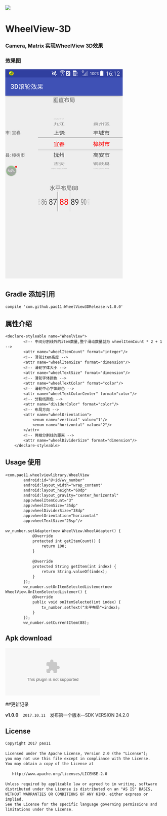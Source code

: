 [![](https://jitpack.io/v/pao11/WheelView3DRelease.svg)](https://jitpack.io/#pao11/WheelView3DRelease)


# WheelView-3D
### Camera, Matrix 实现WheelView 3D效果

### 效果图

![纵向排列](https://github.com/pao11/WheelView3DRelease/blob/master/imgs/1122.png)


## Gradle 添加引用
```
compile 'com.github.pao11:WheelView3DRelease:v1.0.0' 
```

## 属性介绍

```
<declare-styleable name="WheelView">
        <!-- 中间分割线外的item数量,整个滑动数量就为 wheelItemCount * 2 + 1  -->
        <attr name="wheelItemCount" format="integer"/>
        <!-- 滑轮item高度 -->
        <attr name="wheelItemSize" format="dimension"/>
        <!-- 滑轮字体大小 -->
        <attr name="wheelTextSize" format="dimension"/>
        <!-- 滑轮字体颜色 -->
        <attr name="wheelTextColor" format="color"/>
        <!-- 滑轮中心字体颜色 -->
        <attr name="wheelTextColorCenter" format="color"/>
        <!-- 分割线颜色 -->
        <attr name="dividerColor" format="color"/>
        <!-- 布局方向 -->
        <attr name="wheelOrientation">
            <enum name="vertical" value="1"/>
            <enum name="horizontal" value="2"/>
        </attr>
        <!-- 两根分割线的距离 -->
        <attr name="wheelDividerSize" format="dimension"/>
    </declare-styleable>

```

## Usage  使用

```
<com.pao11.wheelviewlibrary.WheelView
        android:id="@+id/wv_number"
        android:layout_width="wrap_content"
        android:layout_height="60dp"
        android:layout_gravity="center_horizontal"
        app:wheelItemCount="3"
        app:wheelItemSize="35dp"
        app:wheelDividerSize="38dp"
        app:wheelOrientation="horizontal"
        app:wheelTextSize="25sp"/>

wv_number.setAdapter(new WheelView.WheelAdapter() {
            @Override
            protected int getItemCount() {
                return 100;
            }

            @Override
            protected String getItem(int index) {
                return String.valueOf(index);
            }
        });
        wv_number.setOnItemSelectedListener(new WheelView.OnItemSelectedListener() {
            @Override
            public void onItemSelected(int index) {
                tv_number.setText("水平布局"+index);
            }
        });
        wv_number.setCurrentItem(88);

```
## Apk download
![wheelview.apk](https://github.com/pao11/WheelView3DRelease/blob/master/imgs/wheelview.apk)


##更新记录

 **v1.0.0**　`2017.10.11`　发布第一个版本--SDK VERSION 24.2.0
 

## License

```
Copyright 2017 pao11

Licensed under the Apache License, Version 2.0 (the "License");
you may not use this file except in compliance with the License.
You may obtain a copy of the License at

   http://www.apache.org/licenses/LICENSE-2.0

Unless required by applicable law or agreed to in writing, software
distributed under the License is distributed on an "AS IS" BASIS,
WITHOUT WARRANTIES OR CONDITIONS OF ANY KIND, either express or implied.
See the License for the specific language governing permissions and
limitations under the License.
```




